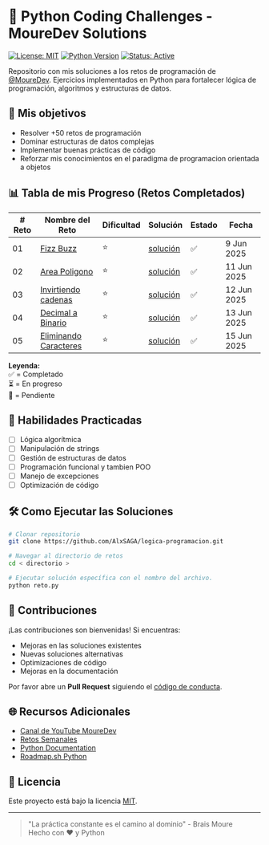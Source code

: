 
# 🐍 Python Coding Challenges - MoureDev Solutions

[![License: MIT](https://img.shields.io/badge/License-MIT-yellow.svg)](https://opensource.org/licenses/MIT)
[![Python Version](https://img.shields.io/badge/Python-3.10%2B-blue.svg)](https://python.org)
[![Status: Active](https://img.shields.io/badge/Status-Active-brightgreen.svg)](https://github.com/tuusuario/repositorio/commits/main)

Repositorio con mis soluciones a los retos de programación de [@MoureDev](https://github.com/MoureDev). 
Ejercicios implementados en Python para fortalecer lógica de programación, algoritmos y estructuras de datos.

## 🚀 Mis objetivos
- Resolver +50 retos de programación
- Dominar estructuras de datos complejas
- Implementar buenas prácticas de código
- Reforzar mis conocimientos en el paradigma de programacion orientada a objetos

## 📊 Tabla de mis Progreso (Retos Completados)

| # Reto | Nombre del Reto                                                        | Dificultad | Solución                                                           | Estado | Fecha       |
| ------ | ---------------------------------------------------------------------- | ---------- | ------------------------------------------------------------------ | ------ | ----------- |
| 01     | [Fizz Buzz](https://retosdeprogramacion.com/semanales2023)             | ⭐          | [solución](01-retosProgramacion/01-fizzbuzz/README.md)             | ✅      | 9 Jun 2025  |
| 02     | [Area Poligono](https://retosdeprogramacion.com/semanales2023)         | ⭐          | [solución](01-retosProgramacion/02-areaPoligono/README.md)         | ✅      | 11 Jun 2025 |
| 03     | [Invirtiendo cadenas](https://retosdeprogramacion.com/semanales2023)   | ⭐          | [solución](01-retosProgramacion/03-invirtiendoCadenas/README.md)   | ✅      | 12 Jun 2025 |
| 04     | [Decimal a Binario](https://retosdeprogramacion.com/semanales2023)     | ⭐          | [solución](01-retosProgramacion/04-decimalBinario/README.md)       | ✅      | 13 Jun 2025 |
| 05     | [Eliminando Caracteres](https://retosdeprogramacion.com/semanales2023) | ⭐          | [solución](01-retosProgramacion/05-eliminandoCaracteres/README.md) | ✅      | 15 Jun 2025 |

**Leyenda:**  
✅ = Completado  
⏳ = En progreso  
🔴 = Pendiente

## 🧠 Habilidades Practicadas
- [ ] Lógica algorítmica
- [ ] Manipulación de strings
- [ ] Gestión de estructuras de datos 
- [ ] Programación funcional y tambien POO
- [ ] Manejo de excepciones
- [ ] Optimización de código

## 🛠️ Como Ejecutar las Soluciones
```bash
# Clonar repositorio
git clone https://github.com/AlxSAGA/logica-programacion.git

# Navegar al directorio de retos
cd < directorio >

# Ejecutar solución específica con el nombre del archivo.
python reto.py
```

## 🤝 Contribuciones
¡Las contribuciones son bienvenidas! Si encuentras:
- Mejoras en las soluciones existentes
- Nuevas soluciones alternativas
- Optimizaciones de código
- Mejoras en la documentación

Por favor abre un **Pull Request** siguiendo el [código de conducta](CODE_OF_CONDUCT.md).

## 🌐 Recursos Adicionales
- [Canal de YouTube MoureDev](https://youtube.com/@mouredev)
- [Retos Semanales](https://retosdeprogramacion.com/semanales2023)
- [Python Documentation](https://docs.python.org/3/)
- [Roadmap.sh Python](https://roadmap.sh/python)

## 📄 Licencia
Este proyecto está bajo la licencia [MIT](LICENSE).

---

> "La práctica constante es el camino al dominio" - Brais Moure  
> Hecho con ❤️ y Python  
